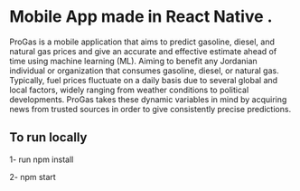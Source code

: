 # Mobile App made in React Native .

ProGas is a mobile application that aims to predict gasoline, diesel, and natural gas prices and give an accurate and effective estimate ahead of time using machine learning (ML). Aiming to benefit any Jordanian individual or organization that consumes gasoline, diesel, or natural gas. Typically, fuel prices fluctuate on a daily basis due to several global and local factors, widely ranging from weather conditions to political developments. ProGas takes these dynamic variables in mind  by acquiring news from trusted sources in order to give consistently precise predictions. 

## To run locally
1- run npm install 

2- npm start 
